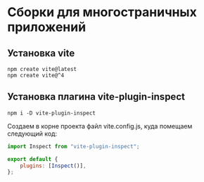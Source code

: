 # Сборки для многостраничных приложений

## Установка vite

```
npm create vite@latest
npm create vite@^4
```

## Установка плагина vite-plugin-inspect

```
npm i -D vite-plugin-inspect
```

Создаем в корне проекта файл vite.config.js, куда помещаем следующий код:

```js
import Inspect from "vite-plugin-inspect";

export default {
	plugins: [Inspect()],
};
```